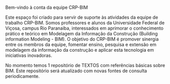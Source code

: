 Bem-vindo à conta da equipe CRP-BIM

Este espaço foi criado para servir de suporte às atividades da equipe de trabalho CRP-BIM. Somos professores e alunos da Universidade Federal de Viçosa, campus Rio Paranaiba, interessados em aprimorar o conhecimento prático e teórico em Modelagem da Informação da Construção (Building information Modeling - BIM). O objetivo do CRP-BIM é promover sinergia entre os membros da equipe, fomentar ensino, pesquisa e extensão em modelagem da informação da construção e aplicar esta tecnologia em iniciativas inovadoras.

No momento temos 1 repositório de TEXTOS com referências básicas sobre BIM. Este repositório será atualizado com novas fontes de consulta periodicamente.

